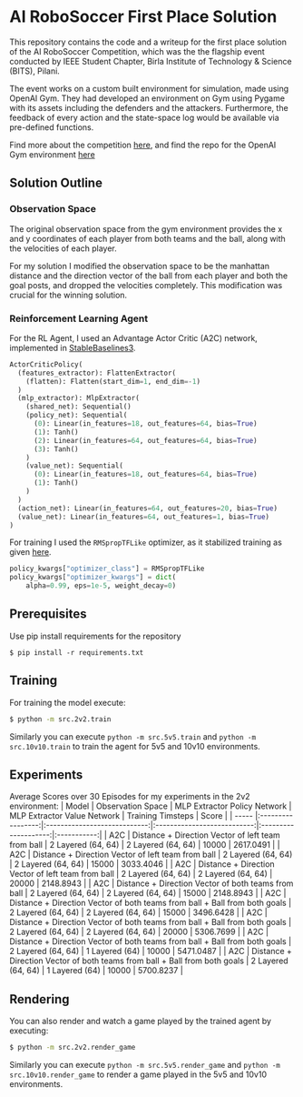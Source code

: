 # AI RoboSoccer First Place Solution

This repository contains the code and a writeup for the first place solution of the AI RoboSoccer Competition, which was the the flagship event conducted by IEEE Student Chapter, Birla Institute of Technology & Science (BITS), Pilani.

The event works on a custom built environment for simulation, made using OpenAI Gym. They had developed an environment on Gym using Pygame with its assets including the defenders and the attackers. Furthermore, the feedback of every action and the state-space log would be available via pre-defined functions. 

Find more about the competition [here](https://dare2compete.com/o/ai-robosoccer-apogee-bits-pilani-birla-institute-of-technology-science-bits-pilani-151055), and find the repo for the OpenAI Gym environment [here](https://github.com/IEEE-BITS-Pilani-Student-Chapter/robo-soccer)

## Solution Outline
### Observation Space
The original observation space from the gym environment provides the x and y coordinates of each player from both teams and the ball, along with the velocities of each player.

For my solution I modified the observation space to be the manhattan distance and the direction vector of the ball from each player and both the goal posts, and dropped the velocities completely. This modification was crucial for the winning solution.

### Reinforcement Learning Agent
For the RL Agent, I used an Advantage Actor Critic (A2C) network, implemented in [StableBaselines3](https://github.com/DLR-RM/stable-baselines3). 

```python
ActorCriticPolicy(
  (features_extractor): FlattenExtractor(
    (flatten): Flatten(start_dim=1, end_dim=-1)
  )
  (mlp_extractor): MlpExtractor(
    (shared_net): Sequential()
    (policy_net): Sequential(
      (0): Linear(in_features=18, out_features=64, bias=True)
      (1): Tanh()
      (2): Linear(in_features=64, out_features=64, bias=True)
      (3): Tanh()
    )
    (value_net): Sequential(
      (0): Linear(in_features=18, out_features=64, bias=True)
      (1): Tanh()
    )
  )
  (action_net): Linear(in_features=64, out_features=20, bias=True)
  (value_net): Linear(in_features=64, out_features=1, bias=True)
)
```
For training I used the `RMSpropTFLike` optimizer, as it stabilized training as given [here](https://github.com/DLR-RM/stable-baselines3/pull/110#issuecomment-663255241).
```python
policy_kwargs["optimizer_class"] = RMSpropTFLike
policy_kwargs["optimizer_kwargs"] = dict(
    alpha=0.99, eps=1e-5, weight_decay=0)
```

## Prerequisites
Use pip install requirements for the repository
```
$ pip install -r requirements.txt
```

## Training
For training the model execute:
```bash
$ python -m src.2v2.train
```
Similarly you can execute `python -m src.5v5.train` and `python -m src.10v10.train` to train the agent for 5v5 and 10v10 environments.

## Experiments
Average Scores over 30 Episodes for my experiments in the 2v2 environment:
| Model | Observation Space | MLP Extractor Policy Network | MLP Extractor Value Network | Training Timsteps | Score |
| ----- |:-----------------:|:----------------------------:|:---------------------------:|:--------------------:|:-----------:|
| A2C   | Distance + Direction Vector of left team from ball | 2 Layered (64, 64)  | 2 Layered (64, 64) | 10000 | 2617.0491 |
| A2C   | Distance + Direction Vector of left team from ball | 2 Layered (64, 64)  | 2 Layered (64, 64) | 15000 | 3033.4046 |
| A2C   | Distance + Direction Vector of left team from ball | 2 Layered (64, 64)  | 2 Layered (64, 64) | 20000 | 2148.8943 |
| A2C   | Distance + Direction Vector of both teams from ball | 2 Layered (64, 64)  | 2 Layered (64, 64) | 15000 | 2148.8943 |
| A2C   | Distance + Direction Vector of both teams from ball + Ball from both goals | 2 Layered (64, 64)  | 2 Layered (64, 64) | 15000 | 3496.6428 |
| A2C   | Distance + Direction Vector of both teams from ball + Ball from both goals | 2 Layered (64, 64)  | 2 Layered (64, 64) | 20000 | 5306.7699 |
| A2C   | Distance + Direction Vector of both teams from ball + Ball from both goals | 2 Layered (64, 64)  | 1 Layered (64) | 10000 | 5471.0487 |
| A2C   | Distance + Direction Vector of both teams from ball + Ball from both goals | 2 Layered (64, 64)  | 1 Layered (64) | 10000 | 5700.8237 |

## Rendering
You can also render and watch a game played by the trained agent by executing:
```bash
$ python -m src.2v2.render_game
```
Similarly you can execute `python -m src.5v5.render_game` and `python -m src.10v10.render_game` to render a game played in the 5v5 and 10v10 environments.
